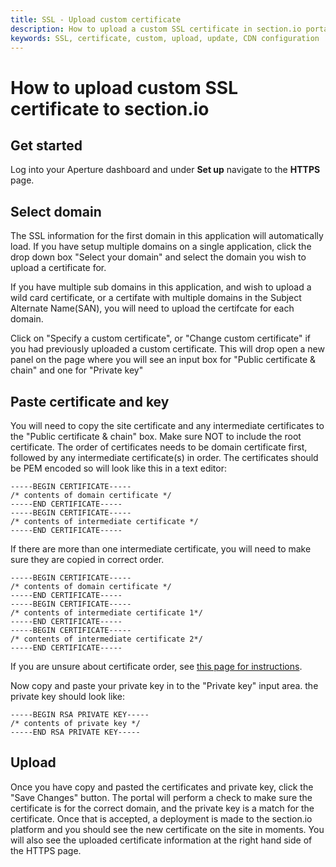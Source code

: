 ```yaml
---
title: SSL - Upload custom certificate 
description: How to upload a custom SSL certificate in section.io portal.
keywords: SSL, certificate, custom, upload, update, CDN configuration
---
```


# How to upload custom SSL certificate to section.io


Get started
------------
Log into your Aperture dashboard and under **Set up** navigate to the **HTTPS** page.


Select domain
------------
The SSL information for the first domain in this application will automatically load. If you have setup multiple domains on a single application, click the drop down box "Select your domain" and select the domain you wish to upload a certificate for. 

If you have multiple sub domains in this application, and wish to upload a wild card certificate, or a certifate with multiple domains in the Subject Alternate Name(SAN), you will need to upload the certifcate for each domain.

Click on "Specify a custom certificate", or "Change custom certificate" if you had previously uploaded a custom certificate. This will drop open a new panel on the page where you will see an input box for "Public certificate & chain" and one for "Private key"


Paste certificate and key
------------
You will need to copy the site certificate and any intermediate certificates to the "Public certificate & chain" box. Make sure NOT to include the root certificate.
The order of certificates needs to be domain certificate first, followed by any intermediate certificate(s) in order.
The certificates should be PEM encoded so will look like this in a text editor:

    
    -----BEGIN CERTIFICATE-----
    /* contents of domain certificate */
    -----END CERTIFICATE-----
    -----BEGIN CERTIFICATE-----
    /* contents of intermediate certificate */
    -----END CERTIFICATE-----

If there are more than one intermediate certificate, you will need to make sure they are copied in correct order.

    -----BEGIN CERTIFICATE-----
    /* contents of domain certificate */
    -----END CERTIFICATE-----
    -----BEGIN CERTIFICATE-----
    /* contents of intermediate certificate 1*/
    -----END CERTIFICATE-----
    -----BEGIN CERTIFICATE-----
    /* contents of intermediate certificate 2*/
    -----END CERTIFICATE-----

If you are unsure about certificate order, see [this page for instructions](/docs/how-to/ssl-determine-certificate-order/).

Now copy and paste your private key in to the "Private key" input area. the private key should look like:

    -----BEGIN RSA PRIVATE KEY-----
    /* contents of private key */
    -----END RSA PRIVATE KEY-----



Upload 
------------

Once you have copy and pasted the certificates and private key, click the "Save Changes" button. The portal will perform a check to make sure the certificate is for the correct domain, and the private key is a match for the certificate. Once that is accepted, a deployment is made to the section.io platform and you should see the new certificate on the site in moments. You will also see the uploaded certificate information at the right hand side of the HTTPS page.

